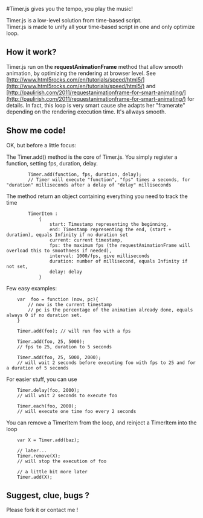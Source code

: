 
#Timer.js gives you the tempo, you play the music!

Timer.js is a low-level solution from time-based script.  
Timer.js is made to unify all your time-based script in one and only optimize loop.  

## How it work?

Timer.js run on the **requestAnimationFrame** method that allow smooth animation,
by optimizing the rendering at browser level. See [http://www.html5rocks.com/en/tutorials/speed/html5/](http://www.html5rocks.com/en/tutorials/speed/html5/) and [http://paulirish.com/2011/requestanimationframe-for-smart-animating/](http://paulirish.com/2011/requestanimationframe-for-smart-animating/) for details.
In fact, this loop is very smart cause she adapts her "framerate" depending on the rendering execution time.
It's allways smooth.

## Show me code!

OK, but before a little focus:

The Timer.add() method is the core of Timer.js.
You simply register a function, setting fps, duration, delay.

            Timer.add(function, fps, duration, delay);
            // Timer will execute "function", "fps" times a seconds, for "duration" milliseconds after a delay of "delay" milliseconds

The method return an object containing everything you need to track the time

            TimerItem :
                {
                    start: Timestamp representing the beginning,
                    end: Timestamp representing the end, (start + duration), equals Infinity if no duration set
                    current: current timestamp,
                    fps: the maximum fps (the requestAnimationFrame will overload this to smoothness if needed),
                    interval: 1000/fps, give milliseconds
                    duration: number of millisecond, equals Infinity if not set,
                    delay: delay
                }

 Few easy examples:

        var  foo = function (now, pc){
            // now is the current timestamp
            // pc is the percentage of the animation already done, equals always 0 if no duration set.
        }

        Timer.add(foo); // will run foo with a fps

        Timer.add(foo, 25, 5000);
        // fps to 25, duration to 5 seconds

        Timer.add(foo, 25, 5000, 2000);
        // will wait 2 seconds before executing foo with fps to 25 and for a duration of 5 seconds

For easier stuff, you can use

        Timer.delay(foo, 2000);
        // will wait 2 seconds to execute foo

        Timer.each(foo, 2000);
        // will execute one time foo every 2 seconds

You can remove a TimerItem from the loop, and reinject a TimerItem into the loop

        var X = Timer.add(baz);

        // later...
        Timer.remove(X);
        // will stop the execution of foo

        // a little bit more later
        Timer.add(X);


## Suggest, clue, bugs ?
Please fork it or contact me !
